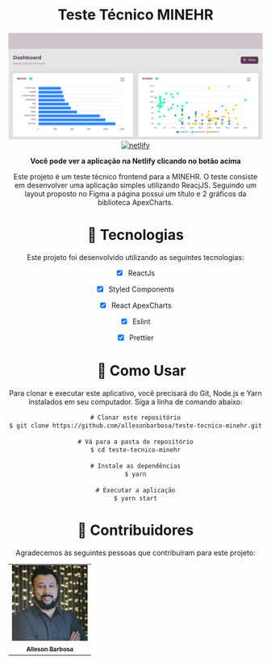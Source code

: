 <h1 align="center">Teste Técnico MINEHR</h1>

<div align="center">
  <img src="/src/assets/interface.png" alt="interface-aplicação" width="600px">
  <a target="_blank" href="https://teste-minehr-alleson.netlify.app/"><img src="https://www.netlify.com/img/global/meta-image.jpg" alt="netlify" width="100px" height="50px"></img></a>
  
  <b>Você pode ver a aplicação na Netlify clicando no botão acima</b>

  <p>Este projeto é um teste técnico frontend para a MINEHR. O teste consiste em desenvolver uma aplicação simples utilizando ReacjJS. Seguindo um layout proposto no Figma a página possui um título e 2 gráficos da biblioteca ApexCharts. </p>
  
  
  <h1 color="Blue">🚀 Tecnologias</h1>

Este projeto foi desenvolvido utilizando as seguintes tecnologias:

- [x] ReactJs
- [x] Styled Components
- [x] React ApexCharts
- [x] Eslint
- [x] Prettier

  <h1 color="Blue">🚀 Como Usar</h1>


Para clonar e executar este aplicativo, você precisará do Git, Node.js e Yarn instalados em seu computador. Siga a linha de comando abaixo:

```
# Clonar este repositório
$ git clone https://github.com/allesonbarbosa/teste-tecnico-minehr.git

# Vá para a pasta do repositório
$ cd teste-tecnico-minehr

# Instale as dependências
$ yarn

# Executar a aplicação
$ yarn start
```
  <h1 color="Blue">🤝 Contribuidores</h1>

Agradecemos às seguintes pessoas que contribuíram para este projeto:

<table>
  <tr>
    <td align="center">
      <a href="https://www.linkedin.com/in/alleson-de-moura-barbosa-193802210/">
        <img src="/src/assets/foto.jpg" width="150px;" alt="Foto-Alleson-Barbosa"/><br>
        <sub>
          <b>Alleson Barbosa</b>
        </sub>
      </a>
    </td>
  </tr>
</table>

</div>
